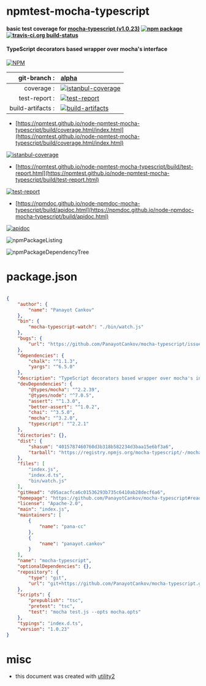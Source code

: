 # npmtest-mocha-typescript

#### basic test coverage for  [mocha-typescript (v1.0.23)](https://github.com/PanayotCankov/mocha-typescript#readme)  [![npm package](https://img.shields.io/npm/v/npmtest-mocha-typescript.svg?style=flat-square)](https://www.npmjs.org/package/npmtest-mocha-typescript) [![travis-ci.org build-status](https://api.travis-ci.org/npmtest/node-npmtest-mocha-typescript.svg)](https://travis-ci.org/npmtest/node-npmtest-mocha-typescript)

#### TypeScript decorators based wrapper over mocha's interface

[![NPM](https://nodei.co/npm/mocha-typescript.png?downloads=true&downloadRank=true&stars=true)](https://www.npmjs.com/package/mocha-typescript)

| git-branch : | [alpha](https://github.com/npmtest/node-npmtest-mocha-typescript/tree/alpha)|
|--:|:--|
| coverage : | [![istanbul-coverage](https://npmtest.github.io/node-npmtest-mocha-typescript/build/coverage.badge.svg)](https://npmtest.github.io/node-npmtest-mocha-typescript/build/coverage.html/index.html)|
| test-report : | [![test-report](https://npmtest.github.io/node-npmtest-mocha-typescript/build/test-report.badge.svg)](https://npmtest.github.io/node-npmtest-mocha-typescript/build/test-report.html)|
| build-artifacts : | [![build-artifacts](https://npmtest.github.io/node-npmtest-mocha-typescript/glyphicons_144_folder_open.png)](https://github.com/npmtest/node-npmtest-mocha-typescript/tree/gh-pages/build)|

- [https://npmtest.github.io/node-npmtest-mocha-typescript/build/coverage.html/index.html](https://npmtest.github.io/node-npmtest-mocha-typescript/build/coverage.html/index.html)

[![istanbul-coverage](https://npmtest.github.io/node-npmtest-mocha-typescript/build/screenCapture.buildCi.browser.%252Ftmp%252Fbuild%252Fcoverage.lib.html.png)](https://npmtest.github.io/node-npmtest-mocha-typescript/build/coverage.html/index.html)

- [https://npmtest.github.io/node-npmtest-mocha-typescript/build/test-report.html](https://npmtest.github.io/node-npmtest-mocha-typescript/build/test-report.html)

[![test-report](https://npmtest.github.io/node-npmtest-mocha-typescript/build/screenCapture.buildCi.browser.%252Ftmp%252Fbuild%252Ftest-report.html.png)](https://npmtest.github.io/node-npmtest-mocha-typescript/build/test-report.html)

- [https://npmdoc.github.io/node-npmdoc-mocha-typescript/build/apidoc.html](https://npmdoc.github.io/node-npmdoc-mocha-typescript/build/apidoc.html)

[![apidoc](https://npmdoc.github.io/node-npmdoc-mocha-typescript/build/screenCapture.buildCi.browser.%252Ftmp%252Fbuild%252Fapidoc.html.png)](https://npmdoc.github.io/node-npmdoc-mocha-typescript/build/apidoc.html)

![npmPackageListing](https://npmtest.github.io/node-npmtest-mocha-typescript/build/screenCapture.npmPackageListing.svg)

![npmPackageDependencyTree](https://npmtest.github.io/node-npmtest-mocha-typescript/build/screenCapture.npmPackageDependencyTree.svg)



# package.json

```json

{
    "author": {
        "name": "Panayot Cankov"
    },
    "bin": {
        "mocha-typescript-watch": "./bin/watch.js"
    },
    "bugs": {
        "url": "https://github.com/PanayotCankov/mocha-typescript/issues"
    },
    "dependencies": {
        "chalk": "^1.1.3",
        "yargs": "^6.5.0"
    },
    "description": "TypeScript decorators based wrapper over mocha's interface",
    "devDependencies": {
        "@types/mocha": "^2.2.39",
        "@types/node": "^7.0.5",
        "assert": "^1.3.0",
        "better-assert": "^1.0.2",
        "chai": "^3.5.0",
        "mocha": "^3.2.0",
        "typescript": "^2.2.1"
    },
    "directories": {},
    "dist": {
        "shasum": "4015787460760d3b318b582234d3baa15e6bf3a6",
        "tarball": "https://registry.npmjs.org/mocha-typescript/-/mocha-typescript-1.0.23.tgz"
    },
    "files": [
        "index.js",
        "index.d.ts",
        "bin/watch.js"
    ],
    "gitHead": "d95acacfca6c01536293b735c6410ab28decf6a6",
    "homepage": "https://github.com/PanayotCankov/mocha-typescript#readme",
    "license": "Apache-2.0",
    "main": "index.js",
    "maintainers": [
        {
            "name": "pana-cc"
        },
        {
            "name": "panayot.cankov"
        }
    ],
    "name": "mocha-typescript",
    "optionalDependencies": {},
    "repository": {
        "type": "git",
        "url": "git+https://github.com/PanayotCankov/mocha-typescript.git"
    },
    "scripts": {
        "prepublish": "tsc",
        "pretest": "tsc",
        "test": "mocha test.js --opts mocha.opts"
    },
    "typings": "index.d.ts",
    "version": "1.0.23"
}
```



# misc
- this document was created with [utility2](https://github.com/kaizhu256/node-utility2)

